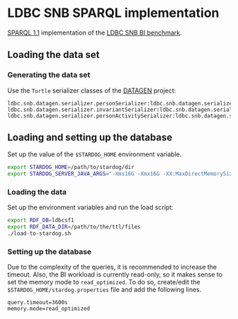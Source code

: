 # LDBC SNB SPARQL implementation

[SPARQL 1.1](https://www.w3.org/TR/sparql11-query/) implementation of the [LDBC SNB BI benchmark](https://github.com/ldbc/ldbc_snb_docs).

## Loading the data set

### Generating the data set

Use the `Turtle` serializer classes of the [DATAGEN](https://github.com/ldbc/ldbc_snb_datagen/) project:

```
ldbc.snb.datagen.serializer.personSerializer:ldbc.snb.datagen.serializer.snb.interactive.TurtlePersonSerializer
ldbc.snb.datagen.serializer.invariantSerializer:ldbc.snb.datagen.serializer.snb.interactive.TurtleInvariantSerializer
ldbc.snb.datagen.serializer.personActivitySerializer:ldbc.snb.datagen.serializer.snb.interactive.TurtlePersonActivitySerializer
```

## Loading and setting up the database

Set up the value of the `$STARDOG_HOME` environment variable.

```bash
export STARDOG_HOME=/path/to/stardog/dir
export STARDOG_SERVER_JAVA_ARGS="-Xms16G -Xmx16G -XX:MaxDirectMemorySize=128G"
```

### Loading the data

Set up the environment variables and run the load script:

```bash
export RDF_DB=ldbcsf1
export RDF_DATA_DIR=/path/to/the/ttl/files
./load-to-stardog.sh
```

### Setting up the database

Due to the complexity of the queries, it is recommended to increase the timeout.
Also, the BI workload is currently read-only, so it makes sense to set the memory mode to `read_optimized`.
To do so, create/edit the `$STARDOG_HOME/stardog.properties` file and add the following lines.

```
query.timeout=3600s
memory.mode=read_optimized
```
